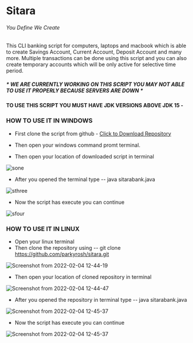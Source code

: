 # Sitara
######  You Define We Create
  
  
This CLI banking script for computers, laptops and macbook which is able to create Savings Account, Current Account, Deposit Account and many more. Multiple transactions can be done using this script and you can also create temporary accounts which will be only active for selective time period.

##### * WE ARE CURRENTLY WORKING ON THIS SCRIPT YOU MAY NOT ABLE TO USE IT PROPERLY BECAUSE SERVERS ARE DOWN *

#### TO USE THIS SCRIPT YOU MUST HAVE JDK VERSIONS ABOVE JDK 15 -

### HOW TO USE IT IN WINDOWS

- First clone the script from github - [Click to Download Repository](https://github.com/parkyrosh/sitara/archive/refs/heads/master.zip)
- Then open your windows command promt terminal.

- Then open your location of downloaded script in terminal

![sone](https://user-images.githubusercontent.com/74543153/145055622-cb5adec9-c835-4094-9724-c19348c50823.png)

- After you opened the terminal type -- java sitarabank.java
 
![sthree](https://user-images.githubusercontent.com/74543153/145057100-3f327efe-5917-4901-955c-8845172c802e.png)

- Now the script has execute you can continue

![sfour](https://user-images.githubusercontent.com/74543153/145057713-e137f7e5-e753-4369-aedb-cfb4880705f5.png)

### HOW TO USE IT IN LINUX

- Open your linux terminal 
- Then clone the repository using -- git clone https://github.com/parkyrosh/sitara.git

![Screenshot from 2022-02-04 12-44-19](https://user-images.githubusercontent.com/74543153/152487696-ce3e9684-64e7-42b4-8fa4-22f1690ca2ba.png)

- Then open your location of cloned repository in terminal

![Screenshot from 2022-02-04 12-44-47](https://user-images.githubusercontent.com/74543153/152487763-60e75e77-a6c5-4fb6-8711-e0efc24aa34b.png)

- After you opened the repository in terminal type -- java sitarabank.java

![Screenshot from 2022-02-04 12-45-37](https://user-images.githubusercontent.com/74543153/152487805-5612077a-2fce-46c1-970f-3f8dbed1d9f1.png)

- Now the script has execute you can continue

![Screenshot from 2022-02-04 12-45-37](https://user-images.githubusercontent.com/74543153/152488228-2c275c56-f091-4a45-9e3b-4f2cdd53745c.png)

